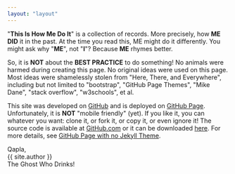 ```yaml
---
layout: "layout"
---
```


"<b>This Is How Me Do It</b>" is a collection of records.
More precisely, how <b>ME DID</b> it in the past.
At the time you read this, ME might do it differently.
You might ask why "<b>ME</b>", not "<b>I</b>"?
Because <b>ME</b> rhymes better.


So, it is <b>NOT</b> about the <b>BEST PRACTICE</b> to do something!
No animals were harmed during creating this page.
No original ideas were used on this page.
Most ideas were shamelessly stolen from "Here, There, and Everywhere",
including but not limited to 
"bootstrap", 
"GitHub Page Themes",
"Mike Dane",
"stack overflow", 
"w3schools", 
et al.

This site was developed on [GitHub](https://github.com/) 
and is deployed on [GitHub Page](https://pages.github.com/).
Unfortunately, it is <b>NOT</b> "mobile friendly" (yet).
If you like it, you can whatever you want: clone it, or fork it, or copy it, or even ignore it!
The source code is available at [GitHub.com](https://github.com/ThisIsHowMeDoIt/doit/)
or it can be downloaded 
[here](https://github.com/ThisIsHowMeDoIt/doit/archive/master.zip).
For more details, see [GitHub Page with no Jekyll Theme](001.md).

Qapla,<br>{{ site.author }}<br>The Ghost Who Drinks!

